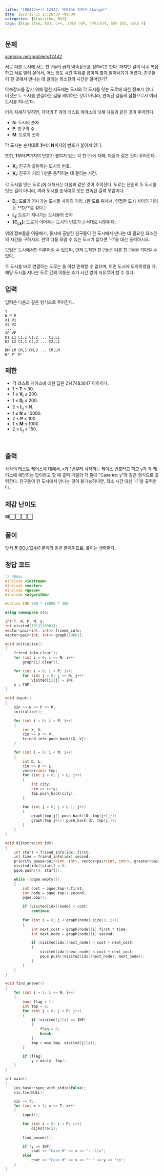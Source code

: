 ```yaml
---
title: "[BOJ(C++)] 12442. 약속장소 정하기 (Large)"
date: 2023-12-15 23:26:00 +09:00
categories: [Algorithm, BOJ]
tags: [Algorithm, BOJ, C++, 그래프 이론, 다익스트라, 최단 경로, Gold 4]
---
```

## **문제**
[acmicpc.net/problem/12442](https://www.acmicpc.net/problem/12442)
<br>

서로 다른 도시에 사는 친구들이 급히 약속장소를 정하려고 한다. 하지만 길이 너무 복잡하고 서로 멀리 살아서, 어느 정도 시간 여유를 잡아야 할지 알아내기가 어렵다. 친구들이 한 곳에서 만나는 데 걸리는 최소한의 시간은 얼마인가?

약속장소를 잡기 위해 펼친 지도에는 도시와 각 도시를 잇는 도로에 대한 정보가 있다. 이것은 두 도시를 연결하는 길을 의미하는 것이 아니라, 연속된 길들의 집합으로서 여러 도시를 지나간다.

더욱 자세히 말하면, 각각의 **T** 개의 테스트 케이스에 대해 다음과 같은 것이 주어진다.

- **N**: 도시의 숫자
- **P**: 친구의 수
- **M**: 도로의 숫자

각 도시는 순서대로 **1**부터 **N**까지의 번호가 붙여져 있다.

또한, **1**부터 **P**까지의 번호가 붙여져 있는 각 친구 **i**에 대해, 다음과 같은 것이 주어진다.

- **X<sub>i</sub>**: 친구가 출발하는 도시의 번호.
- **V<sub>i</sub>**: 친구가 거리 1 만큼 움직이는 데 걸리는 시간.


각 도시를 잇는 도로 j에 대해서는 다음과 같은 것이 주어진다. 도로는 단순히 두 도시를 잇는 길이 아니라, 여러 도시를 순서대로 잇는 연속된 길의 모임이다.

- **D<sub>j</sub>**: 도로가 지나가는 도시들 사이의 거리. (한 도로 위에서, 인접한 도시 사이의 거리는 **D<sub>j</sub>**로 같다.)
- **L<sub>j</sub>**: 도로가 지나가는 도시들의 숫자
- **{C<sub>j,k</sub>}**: 도로가 이어주는 도시의 번호가 순서대로 나열된다.


위의 정보들을 이용해서, 동시에 출발한 친구들이 한 도시에서 만나는 데 필요한 최소한의 시간을 구하시오. 만약 다들 모일 수 있는 도시가 없다면 '-1'을 대신 출력하시오.

모임은 도시에서만 이루어질 수 있으며, 먼저 도착한 친구들은 다른 친구들을 기다릴 수 있다.

두 도시를 바로 연결하는 도로는 둘 이상 존재할 수 없으며, 어떤 도시에 도착하였을 때, 해당 도시를 지나는 도로 간의 이동은 추가 시간 없이 자유로이 할 수 있다.
<br>

## **입력**
입력은 다음과 같은 형식으로 주어진다.

```
T
N P M
X1 V1
X2 V2
...
XP VP
D1 L1 C1,1 C1,2 ... C1,L1
D2 L2 C2,1 C2,2 ... C2,L2
...
DM LM CM,1 CM,2 ... CM,LM
N' P' M'
```

## **제한**
- 각 테스트 케이스에 대한 답은 2147483647 이하이다.
- 1 ≤ **T** ≤ 30.
- 1 ≤ **V<sub>i</sub>** ≤ 200.
- 1 ≤ **D<sub>i</sub>** ≤ 200.
- 2 ≤ **L<sub>j</sub>** ≤ N.
- 1 ≤ **N** ≤ 10000.
- 2 ≤ **P** ≤ 100.
- 1 ≤ **M** ≤ 1000.
- 2 ≤ **L<sub>j</sub>** ≤ 150.
<br>

## **출력**
각각의 테스트 케이스에 대해서, x가 1번부터 시작하는 케이스 번호라고 하고 y가 각 케이스에 해당하는 답이라고 할 때 출력 파일의 각 줄에 "Case #x: y"와 같은 형식으로 출력한다. 친구들이 한 도시에서 만나는 것이 불가능하다면, 최소 시간 대신 '-1'을 출력한다.
<br>

## **체감 난이도**
🟩⬜⬜⬜⬜
<br>

## **풀이**
앞서 푼 [BOJ_12441](https://wnsvy7203.github.io/posts/12441) 문제와 같은 문제이므로, 풀이는 생략한다.
<br>

## **정답 코드**
```c++
// 480ms
#include <iostream>
#include <vector>
#include <queue>
#include <algorithm>

#define INF 200 * 10000 * 200

using namespace std;

int T, N, P, M, y;
int visited[101][10001];
vector<pair<int, int>> friend_info;
vector<pair<int, int>> graph[10001];

void initialize()
{
    friend_info.clear();
    for (int i = 0; i <= N; i++)
        graph[i].clear();

    for (int i = 0; i < P; i++)
        for (int j = 0; j <= N; j++)
            visited[i][j] = INF;
    y = INF;
}

void input()
{
    cin >> N >> P >> M;
    initialize();

    for (int i = 0; i < P; i++)
    {
        int X, V;
        cin >> X >> V;
        friend_info.push_back({X, V});
    }

    for (int i = 0; i < M; i++)
    {
        int D, L;
        cin >> D >> L;
        vector<int> tmp;
        for (int j = 0; j < L; j++)
        {
            int city;
            cin >> city;
            tmp.push_back(city);
        }

        for (int j = 0; j < L-1; j++)
        {
            graph[tmp[j]].push_back({D, tmp[j+1]});
            graph[tmp[j+1]].push_back({D, tmp[j]});
        }
    }
}

void dijkstra(int idx)
{
    int start = friend_info[idx].first;
    int time = friend_info[idx].second;
    priority_queue<pair<int, int>, vector<pair<int, int>>, greater<pair<int, int>>> pque;
    visited[idx][start] = 0;
    pque.push({0, start});

    while (!pque.empty())
    {
        int cost = pque.top().first;
        int node = pque.top().second;
        pque.pop();

        if (visited[idx][node] < cost)
            continue;
        
        for (int i = 0; i < graph[node].size(); i++)
        {
            int next_cost = graph[node][i].first * time;
            int next_node = graph[node][i].second;

            if (visited[idx][next_node] > cost + next_cost)
            {
                visited[idx][next_node] = cost + next_cost;
                pque.push({visited[idx][next_node], next_node});
            }
        }
    }
}

void find_answer()
{
    for (int i = 1; i <= N; i++)
    {
        bool flag = 1;
        int tmp = 0;
        for (int j = 0; j < P; j++)
        {
            if (visited[j][i] == INF)
            {
                flag = 0;
                break;
            }
            tmp = max(tmp, visited[j][i]);
        }

        if (flag)
            y = min(y, tmp);
    }
}

int main()
{
    ios_base::sync_with_stdio(false);
    cin.tie(NULL);

    cin >> T;
    for (int x = 1; x <= T; x++)
    {
        input();

        for (int i = 0; i < P; i++)
            dijkstra(i);
        
        find_answer();

        if (y == INF)
            cout << "Case #" << x << ": -1\n";
        else
            cout << "Case #" << x << ": " << y << '\n';
    }
}
```